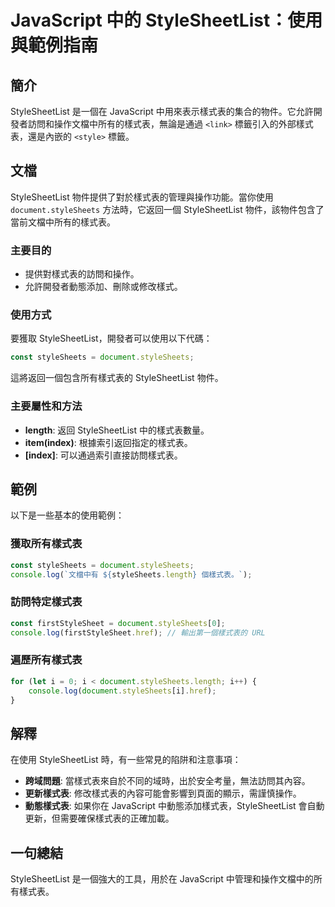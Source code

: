 <!--
Meta Description: # JavaScript 中的 StyleSheetList：使用與範例指南 ## 簡介 StyleSheetList 是一個在 JavaScript 中用來表示樣式表的集合的物件。它允許開發者訪問和操作文檔中所有的樣式表，無論是通過 `<link>` 標籤引入的外部樣式表，還是內嵌的 `<styl...
Meta Keywords: stylesheetlist, stylesheets, javascript, document, const
-->

# JavaScript 中的 StyleSheetList：使用與範例指南

## 簡介
StyleSheetList 是一個在 JavaScript 中用來表示樣式表的集合的物件。它允許開發者訪問和操作文檔中所有的樣式表，無論是通過 `<link>` 標籤引入的外部樣式表，還是內嵌的 `<style>` 標籤。

## 文檔
StyleSheetList 物件提供了對於樣式表的管理與操作功能。當你使用 `document.styleSheets` 方法時，它返回一個 StyleSheetList 物件，該物件包含了當前文檔中所有的樣式表。

### 主要目的
- 提供對樣式表的訪問和操作。
- 允許開發者動態添加、刪除或修改樣式。

### 使用方式
要獲取 StyleSheetList，開發者可以使用以下代碼：
```javascript
const styleSheets = document.styleSheets;
```
這將返回一個包含所有樣式表的 StyleSheetList 物件。

### 主要屬性和方法
- **length**: 返回 StyleSheetList 中的樣式表數量。
- **item(index)**: 根據索引返回指定的樣式表。
- **[index]**: 可以通過索引直接訪問樣式表。

## 範例
以下是一些基本的使用範例：

### 獲取所有樣式表
```javascript
const styleSheets = document.styleSheets;
console.log(`文檔中有 ${styleSheets.length} 個樣式表。`);
```

### 訪問特定樣式表
```javascript
const firstStyleSheet = document.styleSheets[0];
console.log(firstStyleSheet.href); // 輸出第一個樣式表的 URL
```

### 遍歷所有樣式表
```javascript
for (let i = 0; i < document.styleSheets.length; i++) {
    console.log(document.styleSheets[i].href);
}
```

## 解釋
在使用 StyleSheetList 時，有一些常見的陷阱和注意事項：
- **跨域問題**: 當樣式表來自於不同的域時，出於安全考量，無法訪問其內容。
- **更新樣式表**: 修改樣式表的內容可能會影響到頁面的顯示，需謹慎操作。
- **動態樣式表**: 如果你在 JavaScript 中動態添加樣式表，StyleSheetList 會自動更新，但需要確保樣式表的正確加載。

## 一句總結
StyleSheetList 是一個強大的工具，用於在 JavaScript 中管理和操作文檔中的所有樣式表。
